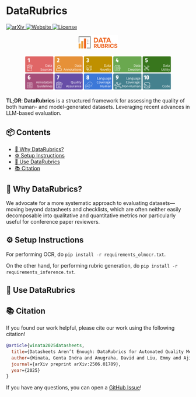 # DataRubrics

<p align="left">
  <a href="https://arxiv.org/abs/2506.01789">
    <img src="https://img.shields.io/badge/arXiv-b31b1b.svg?style=flat&logo=arxiv&logoColor=white" alt="arXiv"/>
  </a>
  <a href="https://datarubrics.github.io">
    <img src="https://img.shields.io/badge/🌐-Website-blue.svg" alt="Website"/>
  </a>
  <a href="https://github.com/datarubrics/datarubrics/blob/main/LICENSE">
    <img src="https://img.shields.io/github/license/rubricreward/r3?color=blue" alt="License"/>
  </a>
</p>

<p align="center">
  <img src="./assets/data_rubrics_logo_orange.png" alt="DataRubrics Logo" width="22%"/>
</p>

<p align="center">
  <img src="./assets/aspects.png" alt="DataRubrics Dimensions" width="80%"/>
</p>

**TL;DR**: **DataRubrics** is a structured framework for assessing the quality of both human- and model-generated datasets. Leveraging recent advances in LLM-based evaluation.

## 📦 Contents

+ [🤔 Why DataRubrics?](#-why-datarubrics)
+ [⚙️ Setup Instructions](#-setup-instruction)
+ [🚀 Use DataRubrics](#-use-datarubrics)
+ [📚 Citation](#-citation)

## 🤔 Why DataRubrics?

We advocate for a more systematic approach to evaluating datasets—moving beyond datasheets and checklists, which are often neither easily decomposable into qualitative and quantitative metrics nor particularly useful for conference paper reviewers. 

## ⚙️ Setup Instructions

For performing OCR, do `pip install -r requirements_olmocr.txt`.

On the other hand, for performing rubric generation, do `pip install -r requirements_inference.txt`.

## 🚀 Use DataRubrics


## 📚 Citation

If you found our work helpful, please cite our work using the following citation!

```bibtex
@article{winata2025datasheets,
  title={Datasheets Aren’t Enough: DataRubrics for Automated Quality Metrics and Accountability},
  author={Winata, Genta Indra and Anugraha, David and Liu, Emmy and Aji, Alham Fikri and Hung, Shou-Yi, Parashar, Aditya and Irawan, Patrick Amadeus and Zhang, Ruochen and Yong, Zheng-Xin and Cruz, Jan Christian Blaise and Muennighoff, Niklas and Kim, Seungone and Zhao, Hanyang and Kar, Sudipta and Suryoraharjo, Kezia Erina and Adilazuarda, M. Farid and Lee, En-Shiun Annie and Purwarianti, Ayu and Wijaya, Derry Tanti and Choudhury, Monojit},
  journal={arXiv preprint arXiv:2506.01789},
  year={2025}
}
```

If you have any questions, you can open a [GitHub Issue](https://github.com/datarubrics/datarubrics/issues)!
